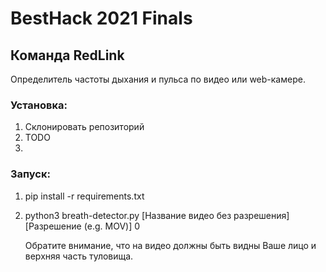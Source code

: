 # BestHack 2021 Finals

## Команда RedLink
Определитель частоты дыхания и пульса по видео или web-камере.

### Установка:
1. Склонировать репозиторий
2. TODO
3. 

### Запуск:
1. pip install -r requirements.txt
2. python3 breath-detector.py [Название видео без разрешения] [Разрешение (e.g. MOV)] 0


   
   Обратите внимание, что на видео должны быть видны
Ваше лицо и верхняя часть туловища.
   
